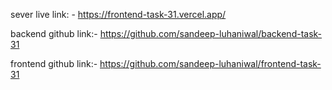 sever live link: - https://frontend-task-31.vercel.app/


backend github link:- https://github.com/sandeep-luhaniwal/backend-task-31





 frontend github link:- https://github.com/sandeep-luhaniwal/frontend-task-31